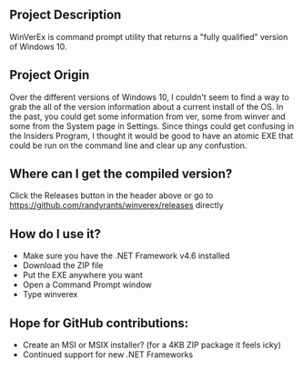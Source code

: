 ## Project Description
WinVerEx is command prompt utility that returns a "fully qualified" version of Windows 10.

## Project Origin
Over the different versions of Windows 10, I couldn't seem to find a way to grab the all of the version information about a current install of the OS.  In the past, you could get some information from ver, some from winver and some from the System page in Settings.  Since things could get confusing in the Insiders Program, I thought it would be good to have an atomic EXE that could be run on the command line and clear up any confustion.

## Where can I get the compiled version?
Click the Releases button in the header above or go to https://github.com/randyrants/winverex/releases directly

## How do I use it?
* Make sure you have the .NET Framework v4.6 installed
* Download the ZIP file
* Put the EXE anywhere you want
* Open a Command Prompt window
* Type winverex

## Hope for GitHub contributions:
* Create an MSI or MSIX installer? (for a 4KB ZIP package it feels icky)
* Continued support for new .NET Frameworks
